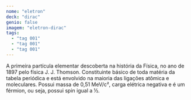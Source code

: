 ```yaml
---
nome: "eletron"
deck: "dirac"
genio: false
imagem: "eletron-dirac"
tags:
  - "tag 001"
  - "tag 001"
  - "tag 001"
---
```


A primeira partícula elementar descoberta na história da Física, no ano de 1897 pelo física J. J. Thomson. Constituinte básico de toda matéria da tabela periódica e está envolvido na maioria das ligações atômica e moleculares. Possui massa de 0,51 MeV/c², carga elétrica negativa e é um férmion, ou seja, possui spin igual a ½.
